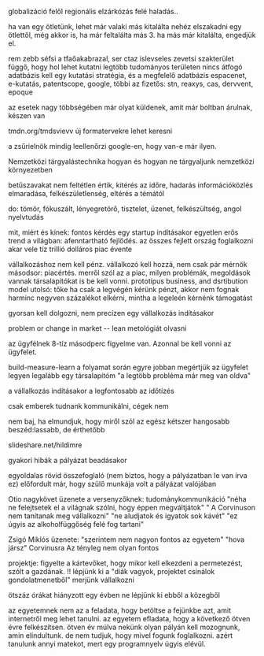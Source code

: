 globalizáció felől regionális elzárkózás felé haladás..

ha van egy ötletünk, lehet már valaki más kitalálta
nehéz elszakadni egy ötlettől, még akkor is, ha már feltalálta más
3. ha más már kitalálta, engedjük el.

rem zebb séfsi a tfaőakabrazal, ser ctaz islevseles zevetsi
szakterület függő, hogy hol lehet kutatni
legtöbb tudományos területen nincs átfogó adatbázis
kell egy kutatási stratégia, és a megfelelő adatbázis
espacenet, e-kutatás, patentscope, google, 
többi az fizetős: stn, reaxys, cas, dervvent, epoque
 
az esetek nagy többségében már olyat küldenek, amit már boltban árulnak, készen van

tmdn.org/tmdsvievv új formatervekre lehet keresni

a zsűrielnök mindig leellenőrzi google-en, hogy van-e már ilyen. 

Nemzetközi tárgyalástechnika
hogyan és hogyan ne tárgyaljunk nemzetközi környezetben

betűszavakat nem feltétlen értik, kitérés az időre, hadarás
információközlés elmaradása, felkészületlenség, eltérés a témától

do: tömör, fókuszált, lényegretörő, tisztelet, üzenet, felkészültség, angol nyelvtudás

mit, miért és kinek: fontos kérdés egy startup indításakor
egyetlen erős trend a világban: afenntartható fejlődés. az összes fejlett ország foglalkozni akar vele tíz trillió dolláros piac évente

vállalkozáshoz nem kell pénz. vállalkozó kell hozzá, nem csak pár mérnök
másodsor: piacértés. merről szól az a piac, milyen problémák, megoldások vannak
társalapítókat is be kell vonni.
prototípus
business, and dsrtibution model
utolsó: tőke
ha csak a legvégén kérünk pénzt, akkor nem fognak harminc negyven százalékot elkérni, mintha a legeleén kérnénk támogatást

gyorsan kell dolgozni, nem precízen egy vállalkozás indításakor

problem or change in market -- 
lean metológiát olvasni

az ügyfélnek 8-tíz másodperc figyelme van. Azonnal be kell vonni az ügyfelet.

build-measure-learn  a folyamat során egyre jobban megértjük az ügyfelet
legyen legalább egy társalapítóm
"a legtöbb probléma már meg van oldva"

a vállalkozás indításakor a legfontosabb az időtízés

csak emberek tudnank kommunikálni, cégek nem

nem baj, ha elmundjuk, hogy miről szól az egész kétszer
hangosabb beszéd:lassabb, de érthetőbb

slideshare.net/hildimre


gyakori hibák a pályázat beadásakor

egyoldalas rövid összefoglaló (nem biztos, hogy a pályázatban le van írva ez)
 előfordult már, hogy szülő munkája volt a pályázat valójában

Otio nagykövet üzenete a versenyzőknek:
tudománykommunikáció
"néha ne felejtsetek el a világnak szólni, hogy éppen megváltjátok"
" A Corvinuson nem tanítanak meg vállalkozni"
"ne aludjatok és igyatok sok kávét"
"ez úgyis az alkoholfüggőség felé fog tartani"

Zsigó Miklós üzenete:
"szerintem nem nagyon fontos az egyetem"
"hova jársz"
Corvinusra
Az tényleg nem olyan fontos

projektje: figyelte a kártevőket, hogy mikor kell elkezdeni a permetezést, szólt a gazdának. !!
lépjünk ki a "diák vagyok, projektet csinálok gondolatmenetből" merjünk vállalkozni

ötszáz órákat hiányzott egy évben
ne lépjünk ki ebből a közegből

az egyetemnek nem az a feladata, hogy betöltse a fejünkbe azt, amit internetről meg lehet tanulni. az egyetem efladata, hogy a következő ötven évre felkészítsen. ötven év múlva nekünk olyan pályán kell mozognunk, amin elindultunk. de nem tudjuk, hogy mivel fogunk foglalkozni.
azért tanulunk annyi matekot, mert egy programnyelv úgyis elévül. 